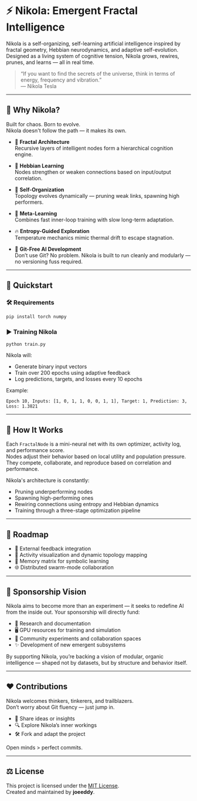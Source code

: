 # ⚡️ Nikola: Emergent Fractal Intelligence

Nikola is a self-organizing, self-learning artificial intelligence inspired by fractal geometry, Hebbian neurodynamics, and adaptive self-evolution. Designed as a living system of cognitive tension, Nikola grows, rewires, prunes, and learns — all in real time.

> “If you want to find the secrets of the universe, think in terms of energy, frequency and vibration.”  
> — Nikola Tesla

---

## 🌟 Why Nikola?

Built for chaos. Born to evolve.  
Nikola doesn't follow the path — it makes its own.

- 🧠 **Fractal Architecture**  
  Recursive layers of intelligent nodes form a hierarchical cognition engine.

- 🔁 **Hebbian Learning**  
  Nodes strengthen or weaken connections based on input/output correlation.

- 🔄 **Self-Organization**  
  Topology evolves dynamically — pruning weak links, spawning high performers.

- 🧬 **Meta-Learning**  
  Combines fast inner-loop training with slow long-term adaptation.

- 🔥 **Entropy-Guided Exploration**  
  Temperature mechanics mimic thermal drift to escape stagnation.

- 🧡 **Git-Free AI Development**  
  Don’t use Git? No problem. Nikola is built to run cleanly and modularly — no versioning fuss required.

---

## 🚀 Quickstart

### 🛠️ Requirements
```bash
pip install torch numpy
```

### ▶️ Training Nikola
```bash
python train.py
```

Nikola will:
- Generate binary input vectors
- Train over 200 epochs using adaptive feedback
- Log predictions, targets, and losses every 10 epochs

Example:
```
Epoch 10, Inputs: [1, 0, 1, 1, 0, 0, 1, 1], Target: 1, Prediction: 3, Loss: 1.3821
```

---

## 🧬 How It Works

Each `FractalNode` is a mini-neural net with its own optimizer, activity log, and performance score.  
Nodes adjust their behavior based on local utility and population pressure. They compete, collaborate, and reproduce based on correlation and performance.

Nikola's architecture is constantly:
- Pruning underperforming nodes  
- Spawning high-performing ones  
- Rewiring connections using entropy and Hebbian dynamics  
- Training through a three-stage optimization pipeline

---

## 🌌 Roadmap

- 🧪 External feedback integration  
- 🎨 Activity visualization and dynamic topology mapping  
- 🧠 Memory matrix for symbolic learning  
- 🌐 Distributed swarm-mode collaboration

---

## 💸 Sponsorship Vision

Nikola aims to become more than an experiment — it seeks to redefine AI from the inside out. Your sponsorship will directly fund:

- 🧠 Research and documentation  
- 🖥️ GPU resources for training and simulation  
- 🔭 Community experiments and collaboration spaces  
- ✨ Development of new emergent subsystems

By supporting Nikola, you’re backing a vision of modular, organic intelligence — shaped not by datasets, but by structure and behavior itself.

---

## ❤️ Contributions

Nikola welcomes thinkers, tinkerers, and trailblazers.  
Don’t worry about Git fluency — just jump in.

- 💬 Share ideas or insights  
- 🔍 Explore Nikola’s inner workings  
- 🛠️ Fork and adapt the project

Open minds > perfect commits.

---

## ⚖️ License

This project is licensed under the [MIT License](LICENSE).  
Created and maintained by **joeeddy**.
